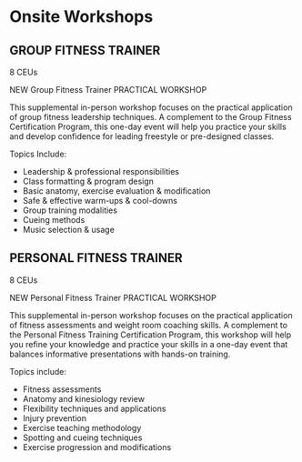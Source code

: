 # Onsite Workshops

## GROUP FITNESS TRAINER

8 CEUs

NEW Group Fitness Trainer PRACTICAL WORKSHOP

This supplemental in-person workshop focuses on the practical application of group fitness leadership techniques. A complement to the Group Fitness Certification Program, this one-day event will help you practice your skills and develop confidence for leading freestyle or pre-designed classes.

Topics Include:

 * Leadership & professional responsibilities
 * Class formatting & program design
 * Basic anatomy, exercise evaluation & modification
 * Safe & effective warm-ups & cool-downs
 * Group training modalities
 * Cueing methods
 * Music selection & usage


## PERSONAL FITNESS TRAINER

8 CEUs

NEW Personal Fitness Trainer PRACTICAL WORKSHOP

This supplemental in-person workshop focuses on the practical application of fitness assessments and weight room coaching skills. A complement to the Personal Fitness Training Certification Program, this workshop will help you refine your knowledge and practice your skills in a one-day event that balances informative presentations with hands-on training.

Topics include:

 * Fitness assessments
 * Anatomy and kinesiology review
 * Flexibility techniques and applications
 * Injury prevention
 * Exercise teaching methodology
 * Spotting and cueing techniques
 * Exercise progression and modifications
